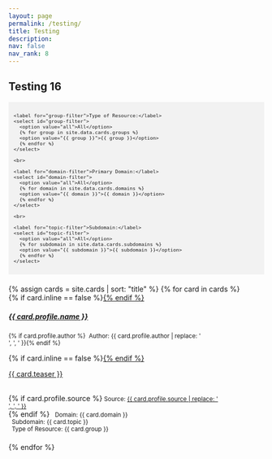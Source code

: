 ```yaml
---
layout: page
permalink: /testing/
title: Testing
description: 
nav: false
nav_rank: 8
---
```


## Testing 16

<div style="background-color: #f2f2f2; padding: 10px;">
  <div id="filter-options" style="font-size: 0.8em;">
    
    <label for="group-filter">Type of Resource:</label>
    <select id="group-filter">
      <option value="all">All</option>
      {% for group in site.data.cards.groups %}
      <option value="{{ group }}">{{ group }}</option>
      {% endfor %}
    </select>

    <br>
    
    <label for="domain-filter">Primary Domain:</label>
    <select id="domain-filter">
      <option value="all">All</option>
      {% for domain in site.data.cards.domains %}
      <option value="{{ domain }}">{{ domain }}</option>
      {% endfor %}
    </select>

    <br>

    <label for="topic-filter">Subdomain:</label>
    <select id="topic-filter">
      <option value="all">All</option>
      {% for subdomain in site.data.cards.subdomains %}
      <option value="{{ subdomain }}">{{ subdomain }}</option>
      {% endfor %}
    </select>
    
  </div>
</div>

<div id="card-list" style="margin-top: 20px;">
  <div id="cards-container">
  {% assign cards = site.cards | sort: "title" %}
  {% for card in cards %}
    <div class="card {% if card.inline == false %}hoverable{% endif %}" style="margin-bottom: 20px;">
      <div class="row no-gutters">
        <div class="team">
          <div class="card-body">
            {% if card.inline == false %}<a href="{{ card.url | relative_url }}">{% endif %}
              <h5 class="card-title">{{ card.profile.name }}</h5></a>
            <p class="card-text"><small class="test-muted">{% if card.profile.author %}<i class="fa-solid fa-user"></i>&nbsp; Author: {{ card.profile.author | replace: '<br />', ', ' }}{% endif %}</small></p>
            {% if card.inline == false %}<a href="{{ card.url | relative_url }}">{% endif %}
              <p class="card-text">{{ card.teaser }}</p></a>
            <p class="card-text"><br>
              {% if card.profile.source %}<small class="test-muted"><i class="fas fa-link"></i> Source: <a href="{{ card.profile.source }}">{{ card.profile.source | replace: '<br />', ', ' }}</a></small><br>{% endif %}
              <small class="test-muted domain"><i class="fa-solid fa-square"></i>&nbsp; Domain: {{ card.domain }}</small><br>
              <small class="test-muted topic"><i class="fa-solid fa-sitemap"></i>&nbsp; Subdomain: {{ card.topic }}</small><br>
              <small class="test-muted group"><i class="fa-solid fa-file"></i>&nbsp; Type of Resource: {{ card.group }}</small><br>
            </p>
          </div>
        </div>
      </div>
    </div>
  {% endfor %}
</div>
<div id="pagination" style="margin-top: 20px;"></div>
</div>

<script>
document.addEventListener('DOMContentLoaded', function() {
  const domainFilter = document.getElementById('domain-filter');
  const topicFilter = document.getElementById('topic-filter');
  const groupFilter = document.getElementById('group-filter');
  const cardsContainer = document.getElementById('cards-container');
  const paginationContainer = document.getElementById('pagination');
  const cardsPerPage = 6; // Adjust the number of cards per page as needed
  let currentPage = 1;

  function filterCards() {
    const selectedDomain = domainFilter.value;
    const selectedTopic = topicFilter.value;
    const selectedGroup = groupFilter.value;

    const filteredCards = Array.from(cardsContainer.querySelectorAll('.card')).filter(card => {
      const domain = card.querySelector('.domain').textContent.trim().replace('Domain: ', '');
      const topic = card.querySelector('.topic').textContent.trim().replace('Subdomain: ', ''); 
      const group = card.querySelector('.group').textContent.trim().replace('Type of Resource: ', ''); 

      const domainMatch = selectedDomain === 'all' || domain === selectedDomain;
      const topicMatch = selectedTopic === 'all' || topic === selectedTopic;
      const groupMatch = selectedGroup === 'all' || group === selectedGroup;

      return domainMatch && topicMatch && groupMatch;
    });

    displayCards(filteredCards, 1);
    displayPagination(filteredCards.length);
  }

  function displayCards(cardsArray, page) {
    const startIndex = (page - 1) * cardsPerPage;
    const endIndex = startIndex + cardsPerPage;
    const paginatedCards = cardsArray.slice(startIndex, endIndex);

    cardsContainer.innerHTML = ''; // Clear previous cards

    paginatedCards.forEach(card => {
      cardsContainer.appendChild(card.cloneNode(true));
    });
  }

  function displayPagination(totalCards) {
    const totalPages = Math.ceil(totalCards / cardsPerPage);
    paginationContainer.innerHTML = '';

    for (let i = 1; i <= totalPages; i++) {
      const button = document.createElement('button');
      button.textContent = i;
      button.addEventListener('click', function() {
        currentPage = i;
        filterCards(); // Update the cards when a pagination button is clicked
      });
      paginationContainer.appendChild(button);
    }
  }

  domainFilter.addEventListener('change', filterCards);
  topicFilter.addEventListener('change', filterCards);
  groupFilter.addEventListener('change', filterCards);

  // Initial filtering when the page loads
  filterCards();
});
</script>
